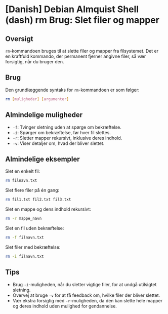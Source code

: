 # [Danish] Debian Almquist Shell (dash) rm Brug: Slet filer og mapper

## Oversigt
`rm`-kommandoen bruges til at slette filer og mapper fra filsystemet. Det er en kraftfuld kommando, der permanent fjerner angivne filer, så vær forsigtig, når du bruger den.

## Brug
Den grundlæggende syntaks for `rm`-kommandoen er som følger:

```bash
rm [muligheder] [argumenter]
```

## Almindelige muligheder
- `-f`: Tvinger sletning uden at spørge om bekræftelse.
- `-i`: Spørger om bekræftelse, før hver fil slettes.
- `-r`: Sletter mapper rekursivt, inklusive deres indhold.
- `-v`: Viser detaljer om, hvad der bliver slettet.

## Almindelige eksempler
Slet en enkelt fil:

```bash
rm filnavn.txt
```

Slet flere filer på én gang:

```bash
rm fil1.txt fil2.txt fil3.txt
```

Slet en mappe og dens indhold rekursivt:

```bash
rm -r mappe_navn
```

Slet en fil uden bekræftelse:

```bash
rm -f filnavn.txt
```

Slet filer med bekræftelse:

```bash
rm -i filnavn.txt
```

## Tips
- Brug `-i`-muligheden, når du sletter vigtige filer, for at undgå utilsigtet sletning.
- Overvej at bruge `-v` for at få feedback om, hvilke filer der bliver slettet.
- Vær ekstra forsigtig med `-r`-muligheden, da den kan slette hele mapper og deres indhold uden mulighed for gendannelse.